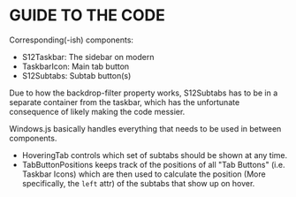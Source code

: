 # GUIDE TO THE CODE

Corresponding(-ish) components:

- S12Taskbar: The sidebar on modern
- TaskbarIcon: Main tab button
- S12Subtabs: Subtab button(s)

Due to how the backdrop-filter property works, S12Subtabs has to be in a separate container from the
taskbar, which has the unfortunate consequence of likely making the code messier.

Windows.js basically handles everything that needs to be used in between components.

- HoveringTab controls which set of subtabs should be shown at any time.
- TabButtonPositions keeps track of the positions of all "Tab Buttons" (i.e. Taskbar Icons) which are then
  used to calculate the position (More specifically, the `left` attr) of the subtabs that show up on hover.
